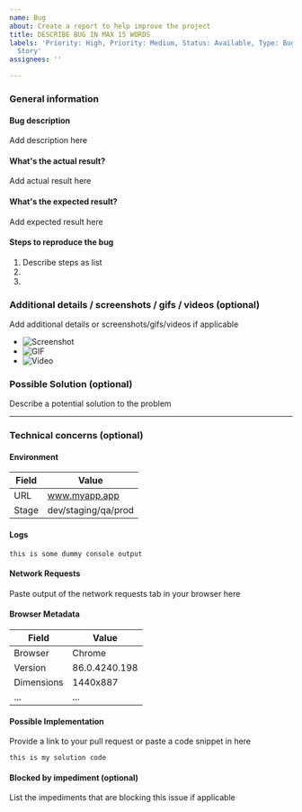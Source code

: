 ```yaml
---
name: Bug
about: Create a report to help improve the project
title: DESCRIBE BUG IN MAX 15 WORDS
labels: 'Priority: High, Priority: Medium, Status: Available, Type: Bug, Type: User
  Story'
assignees: ''

---
```


### General information

#### Bug description
Add description here

#### What's the actual result?
Add actual result here

#### What's the expected result?
Add expected result here

#### Steps to reproduce the bug

1.  Describe steps as list
2. 
3. 

### Additional details / screenshots / gifs / videos (optional)
Add additional details or screenshots/gifs/videos if applicable

- ![Screenshot]()
- ![GIF]()
- ![Video]()

### Possible Solution (optional)
Describe a potential solution to the problem

---
### Technical concerns (optional)

#### Environment
| Field | Value |
|------------|---------------|
| URL | www.myapp.app |
| Stage | dev/staging/qa/prod |

#### Logs
```console
this is some dummy console output
```

#### Network Requests
Paste output of the network requests tab in your browser here

#### Browser Metadata
| Field | Value |
|------------|---------------|
| Browser | Chrome |
| Version | 86.0.4240.198 |
| Dimensions | 1440x887 |
| ... | ... |

#### Possible Implementation
Provide a link to your pull request or paste a code snippet in here
```addprogramminglanguage
this is my solution code
```

#### Blocked by impediment (optional) ####
List the impediments that are blocking this issue if applicable
